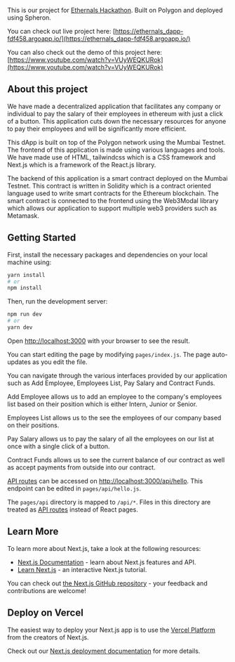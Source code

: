 This is our project for [Ethernals Hackathon](https://ethernals.devfolio.co/). Built on Polygon and deployed using Spheron.

You can check out live project here:
[https://ethernals_dapp-fdf458.argoapp.io/](https://ethernals_dapp-fdf458.argoapp.io/)

You can also check out the demo of this project here:
[https://www.youtube.com/watch?v=VUyWEQKURok](https://www.youtube.com/watch?v=VUyWEQKURok)

## About this project

We have made a decentralized application that facilitates any company or individual to pay the salary of their employees in ethereum with just a click of a button. This application cuts down the necessary resources for anyone to pay their employees and will be significantly more efficient.

This dApp is built on top of the Polygon network using the Mumbai Testnet. The frontend of this application is made using various languages and tools. We have made use of HTML, tailwindcss which is a CSS framework and Next.js which is a framework of the React.js library. 

The backend of this application is a smart contract deployed on the Mumbai Testnet. This contract is written in Solidity which is a contract oriented language used to write smart contracts for the Ethereum blockchain. The smart contract is connected to the frontend using the Web3Modal library which allows our application to support multiple web3 providers such as Metamask. 

## Getting Started

First, install the necessary packages and dependencies on your local machine using:

```bash
yarn install 
# or
npm install
```

Then, run the development server:

```bash
npm run dev
# or
yarn dev
```

Open [http://localhost:3000](http://localhost:3000) with your browser to see the result.

You can start editing the page by modifying `pages/index.js`. The page auto-updates as you edit the file.

You can navigate through the various interfaces provided by our application such as Add Employee, Employees List, Pay Salary and Contract Funds.

Add Employee allows us to add an employee to the company's employees list based on their position which is either Intern, Junior or Senior.

Employees List allows us to the see the employees of our company based on their positions.

Pay Salary allows us to pay the salary of all the employees on our list at once with a single click of a button. 

Contract Funds allows us to see the current balance of our contract as well as accept payments from outside into our contract. 

[API routes](https://nextjs.org/docs/api-routes/introduction) can be accessed on [http://localhost:3000/api/hello](http://localhost:3000/api/hello). This endpoint can be edited in `pages/api/hello.js`.

The `pages/api` directory is mapped to `/api/*`. Files in this directory are treated as [API routes](https://nextjs.org/docs/api-routes/introduction) instead of React pages.

## Learn More

To learn more about Next.js, take a look at the following resources:

- [Next.js Documentation](https://nextjs.org/docs) - learn about Next.js features and API.
- [Learn Next.js](https://nextjs.org/learn) - an interactive Next.js tutorial.

You can check out [the Next.js GitHub repository](https://github.com/vercel/next.js/) - your feedback and contributions are welcome!

## Deploy on Vercel

The easiest way to deploy your Next.js app is to use the [Vercel Platform](https://vercel.com/new?utm_medium=default-template&filter=next.js&utm_source=create-next-app&utm_campaign=create-next-app-readme) from the creators of Next.js.

Check out our [Next.js deployment documentation](https://nextjs.org/docs/deployment) for more details.
